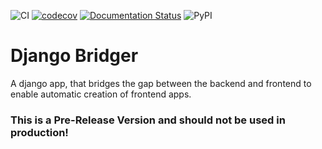 ![CI](https://github.com/intellineers/django-bridger/workflows/CI/badge.svg)
[![codecov](https://codecov.io/gh/intellineers/django-bridger/branch/master/graph/badge.svg)](https://codecov.io/gh/intellineers/django-bridger)
[![Documentation Status](https://readthedocs.org/projects/django-bridger/badge/?version=latest)](https://django-bridger.readthedocs.io/en/latest/?badge=latest)
![PyPI](https://img.shields.io/pypi/v/django-bridger?color=%23386fa4&style=plastic)


# Django Bridger
A django app, that bridges the gap between the backend and frontend to enable automatic creation of frontend apps.

### This is a Pre-Release Version and should not be used in production!

